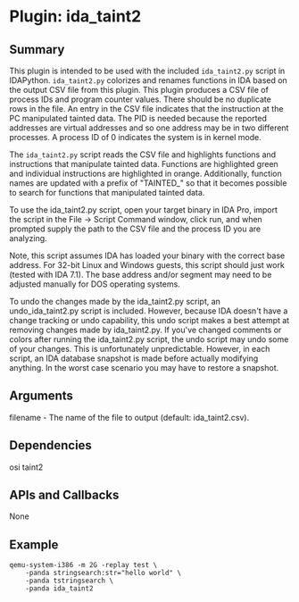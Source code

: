 Plugin: ida_taint2
===========

Summary
-------
This plugin is intended to be used with the included `ida_taint2.py` script in
IDAPython. `ida_taint2.py` colorizes  and renames functions in IDA based on the
output CSV file from this plugin. This plugin produces a CSV file of process IDs
and program counter values. There should be no duplicate rows in the file.
An entry in the CSV file indicates that the instruction at the PC manipulated
tainted data. The PID is needed because the reported addresses are virtual
addresses and so one address may be in two different processes. A process ID of
0 indicates the system is in kernel mode.

The `ida_taint2.py` script reads the CSV file and highlights functions and
instructions that manipulate tainted data. Functions are highlighted green and
individual instructions are highlighted in orange. Additionally, function names
are updated with a prefix of "TAINTED_" so that it becomes possible to search
for functions that manipulated tainted data.

To use the ida_taint2.py script, open your target binary in IDA Pro, import
the script in the File -> Script Command window, click run, and when prompted
supply the path to the CSV file and the process ID you are analyzing.

Note, this script assumes IDA has loaded your binary with the correct base
address. For 32-bit Linux and Windows guests, this script should just work
(tested with IDA 7.1). The base address and/or segment may need to be adjusted
manually for DOS operating systems.

To undo the changes made by the ida_taint2.py script, an undo_ida_taint2.py
script is included. However, because IDA doesn't have a change tracking
or undo capability, this undo script makes a best attempt at removing changes
made by ida_taint2.py. If you've changed comments or colors after running
the ida_taint2.py script, the undo script may undo some of your changes.
This is unfortunately unpredictable. However, in each script, an IDA database
snapshot is made before actually modifying anything. In the worst case scenario
you may have to restore a snapshot.

Arguments
---------
filename - The name of the file to output (default: ida_taint2.csv).

Dependencies
------------
osi
taint2

APIs and Callbacks
------------------
None

Example
-------
```
qemu-system-i386 -m 2G -replay test \
    -panda stringsearch:str="hello world" \
    -panda tstringsearch \
    -panda ida_taint2
```
